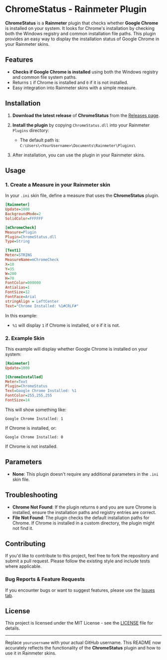

# ChromeStatus - Rainmeter Plugin

**ChromeStatus** is a **Rainmeter** plugin that checks whether **Google Chrome** is installed on your system. It looks for Chrome's installation by checking both the Windows registry and common installation file paths. This plugin provides an easy way to display the installation status of Google Chrome in your Rainmeter skins.

## Features

- **Checks if Google Chrome is installed** using both the Windows registry and common file system paths.
- Returns `1` if Chrome is installed and `0` if it is not installed.
- Easy integration into Rainmeter skins with a simple measure.

## Installation

1. **Download the latest release** of **ChromeStatus** from the [Releases page](https://github.com/NSTechBytes/ChromeStatus/releases).
2. **Install the plugin** by copying `ChromeStatus.dll` into your Rainmeter `Plugins` directory:
   - The default path is:  
     `C:\Users\<YourUsername>\Documents\Rainmeter\Plugins\`

3. After installation, you can use the plugin in your Rainmeter skins.

## Usage

### 1. Create a Measure in your Rainmeter skin

In your `.ini` skin file, define a measure that uses the **ChromeStatus** plugin.

```ini
[Rainmeter]
Update=1000
BackgroundMode=2
SolidColor=FFFFFF

[mChromeCheck]
Measure=Plugin
Plugin=ChromeStatus.dll
Type=String

[Text1]
Meter=STRING
MeasureName=mChromeCheck
X=10
Y=35
W=200
H=70
FontColor=000000
Antialias=1
FontSize=12
FontFace=Arial
stringAlign = LeftCenter
Text="Chrome Installed: %1#CRLF#"

```

In this example:
- `%1` will display `1` if Chrome is installed, or `0` if it is not.

### 2. Example Skin

This example will display whether Google Chrome is installed on your system:

```ini
[Rainmeter]
Update=1000

[ChromeInstalled]
Meter=Text
Plugin=ChromeStatus
Text=Google Chrome Installed: %1
FontColor=255,255,255
FontSize=14
```

This will show something like:
```
Google Chrome Installed: 1
```
If Chrome is installed, or:
```
Google Chrome Installed: 0
```
If Chrome is not installed.

## Parameters

- **None**: This plugin doesn't require any additional parameters in the `.ini` skin file.

## Troubleshooting

- **Chrome Not Found**: If the plugin returns `0` and you are sure Chrome is installed, ensure the installation paths and registry entries are correct.
- **File Not Found**: The plugin checks the default installation paths for Chrome. If Chrome is installed in a custom directory, the plugin might not find it.

## Contributing

If you'd like to contribute to this project, feel free to fork the repository and submit a pull request. Please follow the existing style and include tests where applicable.

### Bug Reports & Feature Requests

If you encounter bugs or want to suggest features, please use the [Issues tab](https://github.com/NSTechBytes/ChromeStatus/issues).

## License

This project is licensed under the MIT License - see the [LICENSE](LICENSE) file for details.

---

Replace `yourusername` with your actual GitHub username. This README now accurately reflects the functionality of the **ChromeStatus** plugin and how to use it in Rainmeter skins.

